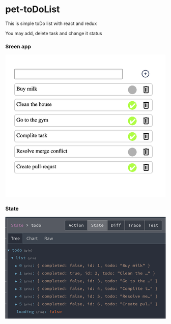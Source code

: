 # pet-toDoList
This is simple toDo list with react and redux

You may add, delete task and change it status

### Sreen app
![App](<Снимок экрана 2024-11-01 в 12.53.22.png>)

### State
![Redux-state](<Снимок экрана 2024-11-01 в 12.53.55.png>) 
